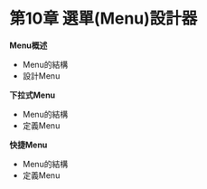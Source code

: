 # 第10章 選單\(Menu\)設計器

**Menu概述** 
* Menu的結構 
* 設計Menu

**下拉式Menu**
* Menu的結構 
* 定義Menu 


**快捷Menu**
* Menu的結構 
* 定義Menu 

